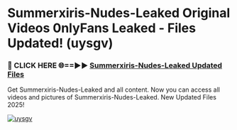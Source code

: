 # Summerxiris-Nudes-Leaked Original Videos 0nlyFans Leaked - Files Updated! (uysgv)

<h3>🔴 CLICK HERE 🌐==►► <a href="https://tinyurl.com/4mcuefdz" rel="nofollow">Summerxiris-Nudes-Leaked Updated Files</a></h3>

Get Summerxiris-Nudes-Leaked and all content. Now you can access all videos and pictures of Summerxiris-Nudes-Leaked. New Updated Files 2025!

[![uysgv](https://i.imgur.com/StAQSOY.gif)](https://tinyurl.com/4mcuefdz)
